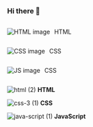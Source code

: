### Hi there 👋

<!--
**umutsar/umutsar** is a ✨ _special_ ✨ repository because its `README.md` (this file) appears on your GitHub profile.

Here are some ideas to get you started:

- 🔭 I’m currently working on ...
- 🌱 I’m currently learning ...
- 👯 I’m looking to collaborate on ...
- 🤔 I’m looking for help with ...
- 💬 Ask me about ...
- 📫 How to reach me: ...
- 😄 Pronouns: ...
- ⚡ Fun fact: ...!


-->
<div style="display: flex; align-items: center;">
    <img src="https://github.com/umutsar/umutsar/assets/78661309/a182fda9-3e95-4519-8c5e-e860c5e1f22f" alt="HTML image">
    <p style="margin-left: 10px;">HTML</p>
</div>

<div style="display: flex; align-items: center;">
    <img src="https://github.com/umutsar/umutsar/assets/78661309/c20d0a6b-a1c7-4798-aa77-071b0de6ec9c" alt="CSS image">
    <p style="margin-left: 10px;">CSS</p>
</div>

<div style="display: flex; align-items: center;">
    <img src="https://github.com/umutsar/umutsar/assets/78661309/ac44265e-7230-4a25-9e67-123c1e2df497" alt="JS image">
    <p style="margin-left: 10px;">CSS</p>
</div>

![html (2)](https://github.com/umutsar/umutsar/assets/78661309/a182fda9-3e95-4519-8c5e-e860c5e1f22f) **HTML**

![css-3 (1)](https://github.com/umutsar/umutsar/assets/78661309/c20d0a6b-a1c7-4798-aa77-071b0de6ec9c) **CSS**

![java-script (1)](https://github.com/umutsar/umutsar/assets/78661309/ac44265e-7230-4a25-9e67-123c1e2df497) **JavaScript**

